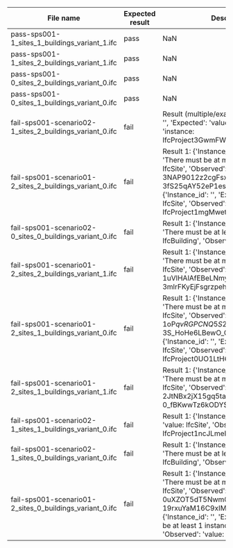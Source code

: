 

| File name | Expected result | Description |
| --- | --- | --- |
| pass-sps001-1\_sites\_1\_buildings\_variant\_1.ifc | pass | NaN |
| pass-sps001-1\_sites\_2\_buildings\_variant\_1.ifc | pass | NaN |
| pass-sps001-0\_sites\_2\_buildings\_variant\_0.ifc | pass | NaN |
| pass-sps001-0\_sites\_1\_buildings\_variant\_0.ifc | pass | NaN |
| fail-sps001-scenario02-1\_sites\_2\_buildings\_variant\_0.ifc | fail | Result (multiple/example): {'Instance\_id': '', 'Expected': 'value: IfcSite', 'Observed': 'instance: IfcProject3GwmFWa1n8RgV63Bp$0U8M |
| fail-sps001-scenario01-2\_sites\_2\_buildings\_variant\_0.ifc | fail | Result 1: {'Instance\_id': '', 'Expected': 'There must be at most 1 instances of IfcSite', 'Observed': 'value: 3NAP9012z2cgFsxW434nvy 3fS25qAY52eP1esqdCjA1w'} . Result 2: {'Instance\_id': '', 'Expected': 'value: IfcSite', 'Observed': 'instance: IfcProject1mgMwetTbDlBR7$9qyMgHR
| fail-sps001-scenario02-0\_sites\_0\_buildings\_variant\_0.ifc | fail | Result 1: {'Instance\_id': '', 'Expected': 'There must be at least 1 instances of IfcBuilding', 'Observed': 'value: '} |
| fail-sps001-scenario01-2\_sites\_2\_buildings\_variant\_1.ifc | fail | Result 1: {'Instance\_id': '', 'Expected': 'There must be at most 1 instances of IfcSite', 'Observed': 'value: 1uVlHAlAfEBeLNmyLRG8lR 3mlrFKyEjFsgrzpehcqzes'} |
| fail-sps001-scenario01-2\_sites\_1\_buildings\_variant\_0.ifc | fail | Result 1: {'Instance\_id': '', 'Expected': 'There must be at most 1 instances of IfcSite', 'Observed': 'value: 1oP$qvRGPCNQ5S2SGXBn$p 3S\_HoHe6LBewO\_QRBfiTow'} . Result 2: {'Instance\_id': '', 'Expected': 'value: IfcSite', 'Observed': 'instance: IfcProject0UO1LtH6H9UhENH5HiES7X'} |
| fail-sps001-scenario01-2\_sites\_1\_buildings\_variant\_1.ifc | fail | Result 1: {'Instance\_id': '', 'Expected': 'There must be at most 1 instances of IfcSite', 'Observed': 'value: 2JtNBx2jX15gq5taKyKTNY 0\_fBKwwTz6kODY$WwRmma0'} |
| fail-sps001-scenario02-1\_sites\_1\_buildings\_variant\_0.ifc | fail | Result 1: {'Instance\_id': '', 'Expected': 'value: IfcSite', 'Observed': 'instance: IfcProject1ncJLmeIfAfhYWT1MwrogC'} |
| fail-sps001-scenario02-1\_sites\_0\_buildings\_variant\_0.ifc | fail | Result 1: {'Instance\_id': '', 'Expected': 'There must be at least 1 instances of IfcBuilding', 'Observed': 'value: '} |
| fail-sps001-scenario01-2\_sites\_0\_buildings\_variant\_0.ifc | fail | Result 1: {'Instance\_id': '', 'Expected': 'There must be at most 1 instances of IfcSite', 'Observed': 'value: 0uXZOT5dT5Nwm0YhlkLAiD 19rxuYaM16C9xIM5CsbEI8'} . Result 2: {'Instance\_id': '', 'Expected': 'There must be at least 1 instances of IfcBuilding', 'Observed': 'value: '} |

